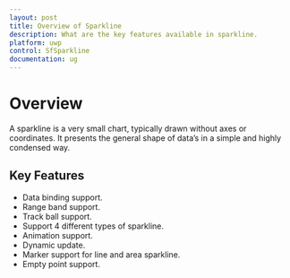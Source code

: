 ```yaml
---
layout: post
title: Overview of Sparkline
description: What are the key features available in sparkline.
platform: uwp
control: SfSparkline
documentation: ug
---
```

# Overview

A sparkline is a very small chart, typically drawn without axes or coordinates. It presents the general shape of data’s in a simple and highly condensed way.

## Key Features

* Data binding support.
* Range band support.
* Track ball support.
* Support 4 different types of sparkline.
* Animation support.
* Dynamic update.
* Marker support for line and area sparkline.
* Empty point support.

